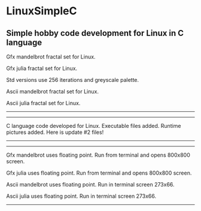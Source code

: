 # LinuxSimpleC
Simple hobby code development for Linux in C language
---------------------------------------------------------------------------------------------------------------

Gfx mandelbrot fractal set for Linux.

Gfx julia fractal set for Linux.

Std versions use 256 iterations and greyscale palette.

Ascii mandelbrot fractal set for Linux.

Ascii julia fractal set for Linux.

---------------------------------------------------------------------------------------------------------------


---------------------------------------------------------------------------------------------------------------
C language code developed for Linux. 
Executable files added.
Runtime pictures added.
Here is update #2 files!

---------------------------------------------------------------------------------------------------------------


---------------------------------------------------------------------------------------------------------------

Gfx mandelbrot uses floating point. Run from terminal and opens 800x800 screen.

Gfx julia uses floating point. Run from terminal and opens 800x800 screen.

Ascii mandelbrot uses floating point. Run in terminal screen 273x66.

Ascii julia uses floating point. Run in terminal screen 273x66.

---------------------------------------------------------------------------------------------------------------
